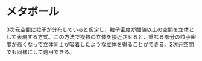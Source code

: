 # メタボール

3次元空間に粒子が分布していると仮定し、粒子密度が閾値以上の空間を立体として表現する方式。この方法で複数の立体を接近させると、重なる部分の粒子密度が高くなって立体同士が吸着したような立体を得ることができる。2次元空間でも同様にして適用できる。
